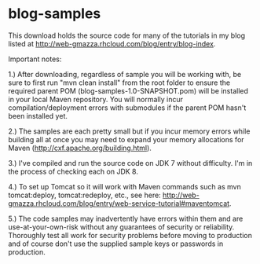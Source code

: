blog-samples
============

This download holds the source code for many of the tutorials in my blog listed at http://web-gmazza.rhcloud.com/blog/entry/blog-index.

Important notes:

1.)  After downloading, regardless of sample you will be working with, be sure to first run "mvn clean install" from the root folder to ensure the required parent POM (blog-samples-1.0-SNAPSHOT.pom) will be installed in your local Maven repository.  You will normally incur compilation/deployment errors with submodules if the parent POM hasn't been installed yet.

2.)  The samples are each pretty small but if you incur memory errors while building all at once you may need to expand your memory allocations for Maven (http://cxf.apache.org/building.html).

3.)  I've compiled and run the source code on JDK 7 without difficulty. I'm in the process of checking each on JDK 8.

4.)  To set up Tomcat so it will work with Maven commands such as mvn tomcat:deploy, tomcat:redeploy, etc., see here: http://web-gmazza.rhcloud.com/blog/entry/web-service-tutorial#maventomcat.

5.)  The code samples may inadvertently have errors within them and are use-at-your-own-risk without any guarantees of security or reliability.  Thoroughly test all work for security problems before moving to production and of course don't use the supplied sample keys or passwords in production.

